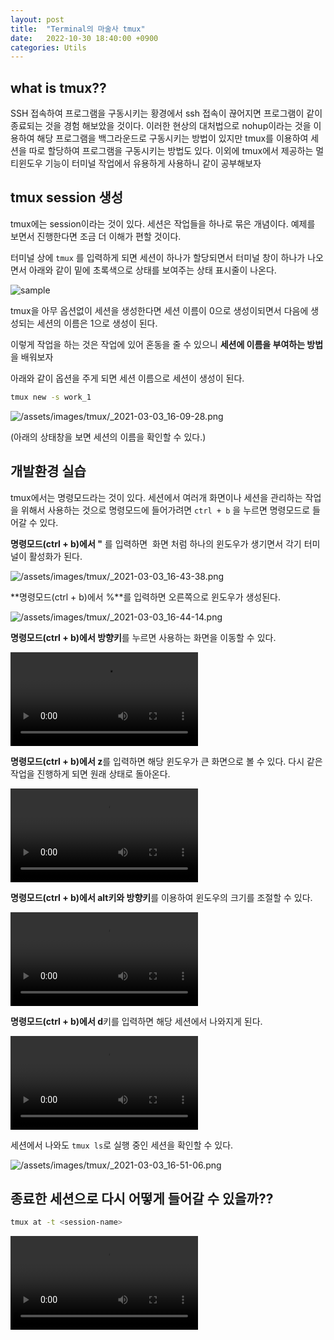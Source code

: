 ```yaml
---
layout: post
title:  "Terminal의 마술사 tmux"
date:   2022-10-30 18:40:00 +0900
categories: Utils
---
```

## what is tmux??

SSH 접속하여 프로그램을 구동시키는 황경에서 ssh 접속이 끊어지면 프로그램이 같이 종료되는 것을 경험 해보았을 것이다. 이러한 현상의 대처법으로 nohup이라는 것을 이용하여 해당 프로그램을 백그라운드로 구동시키는 방법이 있지만 tmux를 이용하여 세션을 따로 할당하여 프로그램을 구동시키는 방법도 있다. 이외에 tmux에서 제공하는 멀티윈도우 기능이 터미널 작업에서 유용하게 사용하니 같이 공부해보자

## tmux session 생성

tmux에는 session이라는 것이 있다. 세션은 작업들을 하나로 묶은 개념이다. 예제를 보면서 진행한다면 조금 더 이해가 편할 것이다.

터미널 상에 `tmux` 를 입력하게 되면 세션이 하나가 할당되면서 터미널 창이 하나가 나오면서 아래와 같이 밑에 초록색으로  상태를 보여주는 상태 표시줄이 나온다.

![sample](/assets/images/tmux/2021-03-03_16-03-49.png)

tmux을 아무 옵션없이 세션을 생성한다면 세션 이름이 0으로 생성이되면서 다음에 생성되는 세션의 이름은 1으로 생성이 된다.

이렇게 작업을 하는 것은 작업에 있어 혼동을 줄 수 있으니 **세션에 이름을 부여하는 방법**을 배워보자

아래와 같이 옵션을 주게 되면 세션 이름으로 세션이 생성이 된다.

```bash
tmux new -s work_1
```

![/assets/images/tmux/_2021-03-03_16-09-28.png](/assets/images/tmux/2021-03-03_16-09-28.png)

(아래의 상태창을 보면 세션의 이름을 확인할 수 있다.)

## 개발환경 실습

tmux에서는 명령모드라는 것이 있다. 세션에서 여러개 화면이나 세션을 관리하는 작업을 위해서 사용하는 것으로 명령모드에 들어가려면 `ctrl + b` 을 누르면 명령모드로 들어갈 수 있다.

**명령모드(ctrl + b)에서 "** 를 입력하면  화면 처럼 하나의 윈도우가 생기면서 각기 터미널이 활성화가 된다.

![/assets/images/tmux/_2021-03-03_16-43-38.png](/assets/images/tmux/2021-03-03_16-43-38.png)

**명령모드(ctrl + b)에서 %**를 입력하면 오른쪽으로 윈도우가 생성된다.

![/assets/images/tmux/_2021-03-03_16-44-14.png](/assets/images/tmux/2021-03-03_16-44-14.png)

**명령모드(ctrl + b)에서 방향키**를 누르면 사용하는 화면을 이동할 수 있다.

![sample](/assets/images/tmux/2021_03_03_16_44_55.webm)

**명령모드(ctrl + b)에서 z**를 입력하면 해당 윈도우가 큰 화면으로 볼 수 있다. 다시 같은 작업을 진행하게 되면 원래 상태로 돌아온다.

![s](/assets/images/tmux/2021_03_03_16_47_02.webm)

**명령모드(ctrl + b)에서 alt키와 방향키**를 이용하여 윈도우의 크기를 조절할 수 있다.

![/assets/images/tmux/_2021_03_03_16_48_42.webm](/assets/images/tmux/2021_03_03_16_48_42.webm)

**명령모드(ctrl + b)에서 d**키를 입력하면 해당 세션에서 나와지게 된다.

![/assets/images/tmux/_2021_03_03_16_49_36.webm](/assets/images/tmux/2021_03_03_16_49_36.webm)

세션에서 나와도 `tmux ls`로 실행 중인 세션을 확인할 수 있다.

![/assets/images/tmux/_2021-03-03_16-51-06.png](/assets/images/tmux/2021-03-03_16-51-06.png)

## 종료한 세션으로 다시 어떻게 들어갈 수 있을까??

```bash
tmux at -t <session-name>
```

![/assets/images/tmux/_2021_03_03_16_52_00.webm](/assets/images/tmux/2021_03_03_16_52_00.webm)
